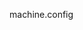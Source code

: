 machine.config

<configuration>  
   <runtime>  
      <loadFromRemoteSources enabled="true"/>  
   </runtime>  
</configuration>  
